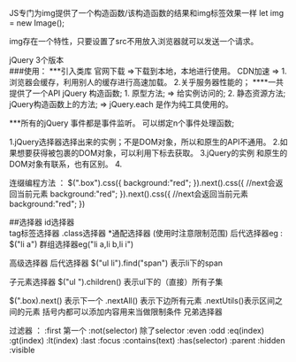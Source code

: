 
JS专门为img提供了一个构造函数/该构造函数的结果和img标签效果一样
let  img  = new  Image();

img存在一个特性，只要设置了src不用放入浏览器就可以发送一个请求。








jQuery  3个版本  
###使用：
***引入类库
    官网下载 =>下载到本地，本地进行使用。
    CDN加速  => 1.浏览器会缓存，利用别人的缓存进行高速加载。
                2.关乎服务器性能的；
****一共提供了一个API
     jQuery 构造函数;
          1. 原型方法; => 给实例访问的;
          2. 静态资源方法; jQuery构造函数上的方法; => jQuery.each 是作为纯工具使用的。

***所有的jQuery 事件都是事件监听。 可以绑定n个事件处理函数;




1.jQuery选择器选择出来的实例；不是DOM对象，所以和原生的API不通用。
2.如果想要获得被包裹的DOM对象，可以利用下标去获取。
3.jQuery的实例 和原生的DOM对象有联系，也有区别。
4.

连缀编程方法 ：
$(".box").css({
    background:"red";
}).next().css({   //next会返回当前元素
    background:"red";
}).next().css({   //next会返回当前元素
    background:"red";
})


##选择器
id选择器    
tag标签选择器
.class选择器
*通配选择器  (使用时注意限制范围)
后代选择器eg : $("li a")
群组选择器eg("li a,li b,li  i")

高级选择器
后代选择器  $("ul li").find("span") 表示li下的span

子元素选择器 $("ul ").children()  表示ul下的（直接）所有子集

$(".box).next() 表示下一个
        .nextAll() 表示下边所有元素
        .nextUtils()表示区间之间的元素
    括号内都可以添加内容用来当做限制条件
兄弟选择器  







过滤器 ：
:first  第一个
:not(selector)  除了selector
:even
:odd
:eq(index)
:gt(index)
:lt(index)
:last
:focus
:contains(text)
:has(selector)
:parent
:hidden
:visible